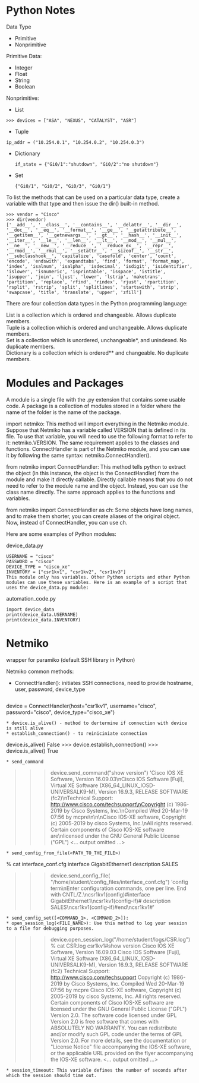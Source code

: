 # Python Notes
Data Type
* Primitive
* Nonprimitive

Primitive Data:
* Integer
* Float
* String
* Boolean

 Nonprimitive:
 * List
```
>>> devices = ["ASA", "NEXUS", "CATALYST", "ASR"]
```
 * Tuple
  ```
  ip_addr = ("10.254.0.1", "10.254.0.2", "10.254.0.3")
  ```
 * Dictionary
   ```
   if_state = {"Gi0/1":"shutdown", "Gi0/2":"no shutdown"}
   ```
 * Set
   ```
   {"Gi0/1", "Gi0/2", "Gi0/3", "Gi0/1"}
   ```

To list the methods that can be used on a particular data type, create a variable with that type and then issue the dir() built-in method. 
```
>>> vendor = "Cisco"
>>> dir(vendor)
['__add__', '__class__', '__contains__', '__delattr__', '__dir__', '__doc__', '__eq__', '__format__', '__ge__', '__getattribute__', '__getitem__', '__getnewargs__', '__gt__', '__hash__', '__init__', '__iter__', '__le__', '__len__', '__lt__', '__mod__', '__mul__', '__ne__', '__new__', '__reduce__', '__reduce_ex__', '__repr__', '__rmod__', '__rmul__', '__setattr__', '__sizeof__', '__str__', '__subclasshook__', 'capitalize', 'casefold', 'center', 'count', 'encode', 'endswith', 'expandtabs', 'find', 'format', 'format_map', 'index', 'isalnum', 'isalpha', 'isdecimal', 'isdigit', 'isidentifier', 'islower', 'isnumeric', 'isprintable', 'isspace', 'istitle', 'isupper', 'join', 'ljust', 'lower', 'lstrip', 'maketrans', 'partition', 'replace', 'rfind', 'rindex', 'rjust', 'rpartition', 'rsplit', 'rstrip', 'split', 'splitlines', 'startswith', 'strip', 'swapcase', 'title', 'translate', 'upper', 'zfill']
```


   
 
There are four collection data types in the Python programming language:

List is a collection which is ordered and changeable. Allows duplicate members.  
Tuple is a collection which is ordered and unchangeable. Allows duplicate members.  
Set is a collection which is unordered, unchangeable*, and unindexed. No duplicate members.  
Dictionary is a collection which is ordered** and changeable. No duplicate members.  

# Modules and Packages
 A module is a single file with the .py extension that contains some usable code. A package is a collection of modules stored in a folder where the name of the folder is the name of the package.

 import netmiko: This method will import everything in the Netmiko module. Suppose that Netmiko has a variable called VERSION that is defined in its file. To use that variable, you will need to use the following format to refer to it: netmiko.VERSION. The same requirement applies to the classes and functions. ConnectHandler is part of the Netmiko module, and you can use it by following the same syntax: netmiko.ConnectHandler().

from netmiko import ConnectHandler: This method tells python to extract the object (in this instance, the object is the ConnectHandler) from the module and make it directly callable. Directly callable means that you do not need to refer to the module name and the object. Instead, you can use the class name directly. The same approach applies to the functions and variables.

from netmiko import ConnectHandler as ch: Some objects have long names, and to make them shorter, you can create aliases of the original object. Now, instead of ConnectHandler, you can use ch.

Here are some examples of Python modules:

device_data.py
```
USERNAME = "cisco"
PASSWORD = "cisco"
DEVICE_TYPE = "cisco_xe"
INVENTORY = ["csr1kv1", "csr1kv2", "csr1kv3"]
This module only has variables. Other Python scripts and other Python modules can use these variables. Here is an example of a script that uses the device_data.py module:
```
automation_code.py
```
import device_data
print(device_data.USERNAME)
print(device_data.INVENTORY)
```


# Netmiko
wrapper for paramiko (default SSH library in Python)

Netmiko common methods:
* ConnectHandler(): initiates SSH connections, need to provide hostname, user, password, device_type
  ```
device = ConnectHandler(host="csr1kv1", username="cisco", password="cisco", device_type="cisco_xe")
```
* device.is_alive() - method to dertermine if connection with device is still alive
* establish_connection() - to reiniciniate connection
```
device.is_alive() False >>> device.establish_connection() >>> device.is_alive() True
```
* send_command
```
>>> device.send_command("show version")
'Cisco IOS XE Software, Version 16.09.03\nCisco IOS Software [Fuji], Virtual XE Software (X86_64_LINUX_IOSD-UNIVERSALK9-M), Version 16.9.3, RELEASE SOFTWARE (fc2)\nTechnical Support: http://www.cisco.com/techsupport\nCopyright (c) 1986-2019 by Cisco Systems, Inc.\nCompiled Wed 20-Mar-19 07:56 by mcpre\n\n\nCisco IOS-XE software, Copyright (c) 2005-2019 by cisco Systems, Inc.\nAll rights reserved.  Certain components of Cisco IOS-XE software are\nlicensed under the GNU General Public License ("GPL") 
<... output omitted ...>
```
* send_config_from_file(<PATH_TO_THE_FILE>)
```
% cat interface_conf.cfg
interface GigabitEthernet1
  description SALES
>>> device.send_config_file( "/home/student/config_files/interface_conf.cfg")
'config term\nEnter configuration commands, one per line.  End with CNTL/Z.\ncsr1kv1(config)#interface GigabitEthernet1\ncsr1kv1(config-if)#  description SALES\ncsr1kv1(config-if)#end\ncsr1kv1#'
>>>
```
* send_config_set([<COMMAND_1>, <COMMAND_2>]):
* open_session_log(<FILE_NAME>): Use this method to log your session to a file for debugging purposes.
```

>>> device.open_session_log("/home/student/logs/CSR.log")
% cat CSR.log
csr1kv1#show version 
Cisco IOS XE Software, Version 16.09.03
Cisco IOS Software [Fuji], Virtual XE Software (X86_64_LINUX_IOSD-UNIVERSALK9-M), Version 16.9.3, RELEASE SOFTWARE (fc2)
Technical Support: http://www.cisco.com/techsupport
Copyright (c) 1986-2019 by Cisco Systems, Inc.
Compiled Wed 20-Mar-19 07:56 by mcpre
Cisco IOS-XE software, Copyright (c) 2005-2019 by cisco Systems, Inc.
All rights reserved.  Certain components of Cisco IOS-XE software are
licensed under the GNU General Public License ("GPL") Version 2.0.  The
software code licensed under GPL Version 2.0 is free software that comes
with ABSOLUTELY NO WARRANTY.  You can redistribute and/or modify such
GPL code under the terms of GPL Version 2.0.  For more details, see the
documentation or "License Notice" file accompanying the IOS-XE software,
or the applicable URL provided on the flyer accompanying the IOS-XE
software.
<... output omitted ...>
```
* session_timeout: This variable defines the number of seconds after which the session should time out.




 
